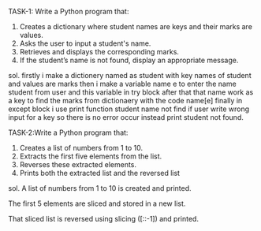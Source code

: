 TASK-1: Write a Python program that:
1.   Creates a dictionary where student names are keys and their marks are values.
2.   Asks the user to input a student's name.
3.   Retrieves and displays the corresponding marks.
4.   If the student’s name is not found, display an appropriate message.

sol.
firstly i make a dictionery named as student with key names of student and values are marks 
then i make a variable name e to enter the name student from user and this variable in  try block 
after that that name work as a key to find the marks from dictionaery with the code name[e]
finally in except block i use print function student name not find if user write wrong input for a key so there is no error occur instead print student not found.


TASK-2:Write a Python program that:
1.   Creates a list of numbers from 1 to 10.
2.   Extracts the first five elements from the list.
3.   Reverses these extracted elements.
4.   Prints both the extracted list and the reversed list

sol.
A list of numbers from 1 to 10 is created and printed.

The first 5 elements are sliced and stored in a new list.

That sliced list is reversed using slicing ([::-1]) and printed.

